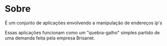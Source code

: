 # Sobre
É um conjunto de aplicações envolvendo a manipulação de endereços ip's

Essas aplicações funcionam como um "quebra-galho" simples partido de uma demanda feita pela empresa Brisanet.
